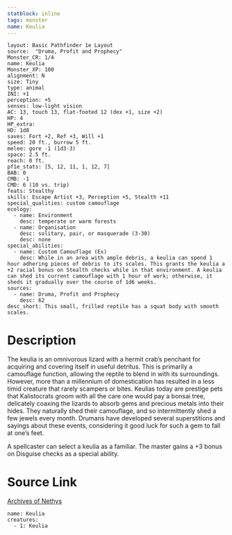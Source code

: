 ```yaml
---
statblock: inline
tags: monster
name: Keulia
---
```

```statblock
layout: Basic Pathfinder 1e Layout
source:  "Druma, Profit and Prophecy"
Monster_CR: 1/4
name: Keulia
Monster_XP: 100
alignment: N
size: Tiny
type: animal
INI: +1
perception: +5
senses: low-light vision
AC: 13, touch 13, flat-footed 12 (dex +1, size +2)
HP: 4
HP_extra: 
HD: 1d8
saves: Fort +2, Ref +3, Will +1
speed: 20 ft., burrow 5 ft.
melee: gore -1 (1d3-3)
space: 2.5 ft.
reach: 0 ft.
pf1e_stats: [5, 12, 11, 1, 12, 7]
BAB: 0
CMB: -1
CMD: 6 (10 vs. trip)
feats: Stealthy
skills: Escape Artist +3, Perception +5, Stealth +11
special_qualities: custom camouflage
ecology:
  - name: Environment
    desc: temperate or warm forests
  - name: Organisation
    desc: solitary, pair, or masquerade (3-30)
    desc: none
special_abilities:
  - name: Custom Camouflage (Ex)
    desc: While in an area with ample debris, a keulia can spend 1 hour adhering pieces of debris to its scales. This grants the keulia a +2 racial bonus on Stealth checks while in that environment. A keulia can shed its current camouflage with 1 hour of work; otherwise, it sheds it gradually over the course of 1d6 weeks.
sources:
  - name: Druma, Profit and Prophecy
    desc: 62
desc_short: This small, frilled reptile has a squat body with smooth scales.
```
# Description
The keulia is an omnivorous lizard with a hermit crab’s penchant for acquiring and covering itself in useful detritus. This is primarily a camouflage function, allowing the reptile to blend in with its surroundings. However, more than a millennium of domestication has resulted in a less timid creature that rarely scampers or bites. Keulias today are prestige pets that Kalistocrats groom with all the care one would pay a bonsai tree, delicately coaxing the lizards to absorb gems and precious metals into their hides. They naturally shed their camouflage, and so intermittently shed a few jewels every month. Drumans have developed several superstitions and sayings about these events, considering it good luck for such a gem to fall at one’s feet.

 A spellcaster can select a keulia as a familiar. The master gains a +3 bonus on Disguise checks as a special ability.
# Source Link
[Archives of Nethys](https://aonprd.com/MonsterDisplay.aspx?ItemName=Keulia)
```encounter-table
name: Keulia
creatures:
  - 1: Keulia
```

